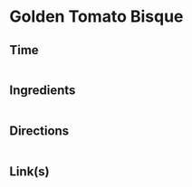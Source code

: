 # Golden Tomato Bisque

## Time 
```

```

## Ingredients
```

```


## Directions
```

```


## Link(s)
```

```

